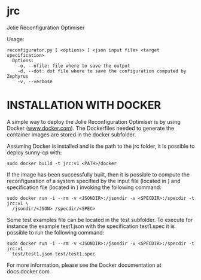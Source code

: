 # jrc
Jolie Reconfiguration Optimiser

Usage:

```
reconfigurator.py [ <options> ] <json input file> <target specification>
  Options:
    -o, --ofile: file where to save the output
    -d, --dot: dot file where to save the configuration computed by Zephyrus
    -v, --verbose
```

INSTALLATION WITH DOCKER
========================

A simple way to deploy the Jolie Reconfiguration Optimiser is by using Docker
 (www.docker.com).
The Dockerfiles needed to generate the container images are stored in the docker subfolder.

Assuming Docker is installed and <PATH> is the path to the jrc folder, it
is possible to deploy sunny-cp with:

```
sudo docker build -t jrc:v1 <PATH>/docker
```

If the image has been successfully built, then
it is possible to compute the reconfiguration of a system specified by the <JSON> input file
(located in <JSONDIR>) and <SPEC> specification file (located in  <SPECDIR>) invoking the following command:

```
sudo docker run -i --rm -v <JSONDIR>:/jsondir -v <SPECDIR>:/specdir -t jrc:v1 \
  /jsondir/<JSON> /specdir/<SPEC>
```

Some test examples file can be located in the test subfolder.
To execute for instance the example test1.json with the specification test1.spec
it is possible to run the following command:

```
sudo docker run -i --rm -v <JSONDIR>:/jsondir -v <SPECDIR>:/specdir -t jrc:v1
  test/test1.json test/test1.spec
```

For more information, please see the Docker documentation at docs.docker.com

